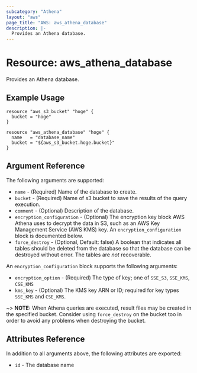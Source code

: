 ```yaml
---
subcategory: "Athena"
layout: "aws"
page_title: "AWS: aws_athena_database"
description: |-
  Provides an Athena database.
---
```


# Resource: aws_athena_database

Provides an Athena database.

## Example Usage

```hcl
resource "aws_s3_bucket" "hoge" {
  bucket = "hoge"
}

resource "aws_athena_database" "hoge" {
  name   = "database_name"
  bucket = "${aws_s3_bucket.hoge.bucket}"
}
```

## Argument Reference

The following arguments are supported:

* `name` - (Required) Name of the database to create.
* `bucket` - (Required) Name of s3 bucket to save the results of the query execution.
* `comment` - (Optional) Description of the database.
* `encryption_configuration` - (Optional) The encryption key block AWS Athena uses to decrypt the data in S3, such as an AWS Key Management Service (AWS KMS) key. An `encryption_configuration` block is documented below.
* `force_destroy` - (Optional, Default: false) A boolean that indicates all tables should be deleted from the database so that the database can be destroyed without error. The tables are *not* recoverable.

An `encryption_configuration` block supports the following arguments:

* `encryption_option` - (Required) The type of key; one of `SSE_S3`, `SSE_KMS`, `CSE_KMS`
* `kms_key` - (Optional) The KMS key ARN or ID; required for key types `SSE_KMS` and `CSE_KMS`.

~> **NOTE:** When Athena queries are executed, result files may be created in the specified bucket. Consider using `force_destroy` on the bucket too in order to avoid any problems when destroying the bucket.  

## Attributes Reference

In addition to all arguments above, the following attributes are exported:

* `id` - The database name
